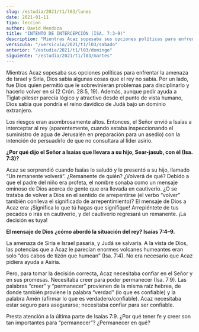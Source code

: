 ```yaml
---
slug: /estudia/2021/t1/l03/lunes
date: 2021-01-11
tipo: leccion
author: David Mendoza
title: "INTENTO DE INTERCEPCIÓN (ISA. 7:3–9)"
description: "Mientras Acaz sopesaba sus opciones políticas para enfrentar la amenaza de Israel y Siria, Dios sabía algunas cosas que el rey no sabía. Por un lado, fue Dios quien permitió que le sobrevinieran problemas para disciplinarlo y hacerlo volver en sí"
versiculo: "/versiculo/2021/t1/l03/sabado"
anterior: "/estudia/2021/t1/l03/domingo"
siguiente: "/estudia/2021/t1/l03/martes"
---
```


Mientras Acaz sopesaba sus opciones políticas para enfrentar la
amenaza de Israel y Siria, Dios sabía algunas cosas que el rey no
sabía. Por un lado, fue Dios quien permitió que le
sobrevinieran problemas para disciplinarlo y hacerlo volver en sí
(2 Crón. 28:5, 19). Además, aunque pedir ayuda a
Tiglat-pileser parecía lógico y atractivo desde el punto de
vista humano, Dios sabía que pondría el reino davídico
de Judá bajo un dominio extranjero.


Los riesgos eran asombrosamente altos. Entonces, el Señor
envió a Isaías a interceptar al rey (aparentemente, cuando
estaba inspeccionando el suministro de agua de Jerusalén en
preparación para un asedio) con la intención de persuadirlo
de que no consultara al líder asirio.


**¿Por qué dijo el Señor a Isaías que llevara a
su hijo, Sear-jasub, con él (Isa. 7:3)?**

Acaz se sorprendió cuando Isaías lo saludó y le
presentó a su hijo, llamado “Un remanente
volverá”. ¿Remanente de quién? ¿Volverá
de qué? Debido a que el padre del niño era profeta, el
nombre sonaba como un mensaje ominoso de Dios acerca de gente que era
llevada en cautiverio. ¿O se trataba de volver a Dios en el
sentido de arrepentirse (el verbo “volver” también
conlleva el significado de arrepentimiento)? El mensaje de Dios a Acaz
era: ¡Significa lo que tú hagas que signifique!
Arrepiéntete de tus pecados o irás en cautiverio, y del
cautiverio regresará un remanente. ¡La decisión es
tuya!


**El mensaje de Dios ¿cómo abordó la situación
del rey? Isaías 7:4–9.**

La amenaza de Siria e Israel pasaría, y Judá se
salvaría. A la vista de Dios, las potencias que a Acaz le
parecían enormes volcanes humeantes eran solo “dos cabos de
tizón que humean” (Isa. 7:4). No era necesario que Acaz
pidiera ayuda a Asiria.


Pero, para tomar la decisión correcta, Acaz necesitaba confiar en
el Señor y en sus promesas. Necesitaba creer para poder
permanecer (Isa. 7:9). Las palabras “creer” y
“permanecer” provienen de la misma raíz hebrea, de
donde también proviene la palabra “verdad” (lo que es
confiable) y la palabra Amén (afirmar lo que es
verdadero/confiable). Acaz necesitaba estar seguro para asegurarse;
necesitaba confiar para ser confiable.


Presta atención a la última parte de Isaías 7:9.
¿Por qué tener fe y creer son tan importantes para
“permanecer”? ¿Permanecer en qué?
